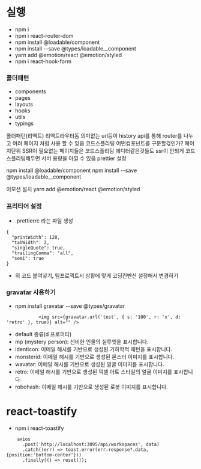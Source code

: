 # 실행

- npm i
- npm i react-router-dom
- npm install @loadable/component
- npm install --save @types/loadable\_\_component
- yarn add @emotion/react @emotion/styled
- npm i react-hook-form

### 폴더패턴

- components
- pages
- layouts
- hooks
- utils
- typings

폴더패턴(리액트)
리액트라우터돔 의미없는 url등이 history api를 통해 router를 나누고 여러 페이지 처럼 사용 할 수 있음
코드스플리팅 어떤컴포넌트를 구분할걳인가? 페이지단위 SSR이 필요없는 페이지들은 코드스플리팅 에디터같은것들도 ssr이 안되게 코드스플리팅해두면 서버 용량을 아낄 수 있음
prettier 설정

npm install @loadable/component
npm install --save @types/loadable\_\_component

이모션 설치
yarn add @emotion/react @emotion/styled

### 프리티어 설정

- .prettierrc 라는 파일 생성

```
{
  "printWidth": 120,
  "tabWidth": 2,
  "singleQuote": true,
  "trailingComma": "all",
  "semi": true
}
```

- 위 코드 붙여넣기, 팀프로젝트시 상황에 맞게 코딩컨벤션 설정해서 변경하기

### gravatar 사용하기

- npm install gravatar --save @types/gravatar

```
            <img src={gravatar.url('test', { s: '100', r: 'x', d: 'retro' }, true)} alt="" />
```

- default 종류(d 프로퍼티)
- mp (mystery person): 신비한 인물의 실루엣을 표시합니다.
- identicon: 이메일 해시를 기반으로 생성된 기하학적 패턴을 표시합니다.
- monsterid: 이메일 해시를 기반으로 생성된 몬스터 이미지를 표시합니다.
- wavatar: 이메일 해시를 기반으로 생성된 얼굴 이미지를 표시합니다.
- retro: 이메일 해시를 기반으로 생성된 픽셀 아트 스타일의 얼굴 이미지를 표시합니다.
- robohash: 이메일 해시를 기반으로 생성된 로봇 이미지를 표시합니다.

# react-toastify

- npm i react-toastify

```
    axios
      .post('http://localhost:3095/api/workspaces', data)
      .catch((err) => toast.error(err.response?.data,{position:'bottom-center'}))
      .finally(() => reset());

```
